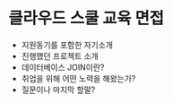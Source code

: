 # 클라우드 스쿨 교육 면접
- 지원동기를 포함한 자기소개
- 진행했던 프로젝트 소개
- 데이터베이스 JOIN이란?
- 취업을 위해 어떤 노력을 해왔는가?
- 질문이나 마지막 할말?
